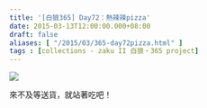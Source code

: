 ```yaml
---
title: '[白狼365] Day72：熱辣辣pizza'
date: 2015-03-13T12:00:00.000+08:00
draft: false
aliases: [ "/2015/03/365-day72pizza.html" ]
tags : [collections - zaku II 白狼・365 project]
---
```


[![](https://farm8.staticflickr.com/7571/16185092152_c8b02cfc2b_z.jpg)](https://farm8.staticflickr.com/7571/16185092152_c8b02cfc2b_z.jpg)

來不及等送貨，就站著吃吧！